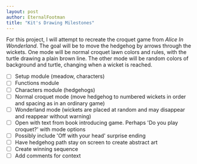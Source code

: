 ```yaml
---
layout: post
author: EternalFootman
title: "Kit's Drawing Milestones"
---
```


For this project, I will attempt to recreate the croquet game from _Alice In Wonderland_. The goal will be to move the hedgehog by arrows
through the wickets. One mode will be normal croquet lawn colors and rules, with the turtle drawing a plain brown line. The other mode will be random colors of background and turtle, changing when a wicket is reached.

- [ ] Setup module (meadow, characters)
- [ ] Functions module
- [ ] Characters module (hedgehogs)
- [ ] Normal croquet mode (move hedgehog to numbered wickets in order and spacing as in an ordinary game)
- [ ] Wonderland mode (wickets are placed at random and may disappear and reappear without warning)
- [ ] Open with text from book introducing game. Perhaps 'Do you play croquet?' with mode options
- [ ] Possibly include 'Off with your head' surprise ending
- [ ] Have hedgehog path stay on screen to create abstract art
- [ ] Create winning sequence
- [ ] Add comments for context
